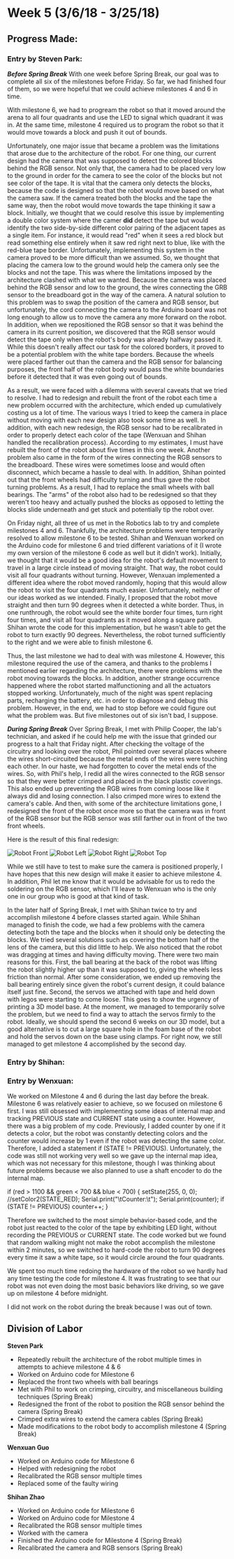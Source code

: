 # Week 5 (3/6/18 - 3/25/18)

## Progress Made:

### Entry by Steven Park:

***Before Spring Break***
With one week before Spring Break, our goal was to complete all six of the milestones before Friday. So far, we had finished four of them, so we were hopeful that we could achieve milestones 4 and 6 in time.

With milestone 6, we had to progream the robot so that it moved around the arena to all four quadrants and use the LED to signal which quadrant it was in. 
At the same time, milestone 4 required us to program the robot so that it would move towards a block and push it out of bounds.

Unfortunately, one major issue that became a problem was the limitations that arose due to the architecture of the robot. 
For one thing, our current design had the camera that was supposed to detect the colored blocks behind the RGB sensor. Not only that, the camera had to be placed very low to the ground in order for the camera to see the color of the blocks but not see color of the tape.
It is vital that the camera only detects the blocks, because the code is designed so that the robot would move based on what the camera saw. If the camera treated both the blocks and the tape the same way, then the robot would move towards the tape thinking it saw a block.
Initially, we thought that we could resolve this issue by implementing a double color system where the camer **did** detect the tape but would identify the two side-by-side different color pairing of the adjacent tapes as a single item. 
For instance, it would read "red" when it sees a red block but read something else entirely when it saw red right next to blue, like with the red-blue tape border.
Unfortunately, implementing this system in the camera proved to be more difficult than we assumed. So, we thought that placing the camera low to the ground would help the camera only see the blocks and not the tape.
This was where the limitations imposed by the architecture clashed with what we wanted. Because the camera was placed behind the RGB sensor and low to the ground, the wires connecting the GRB sensor to the breadboard got in the way of the camera.
A natural solution to this problem was to swap the position of the camera and RGB sensor, but unfortunately, the cord connecting the camera to the Arduino board was not long enough to allow us to move the camera any more forward on the robot.
In addition, when we repositioned the RGB sensor so that it was behind the camera in its current position, we discovered that the RGB sensor would detect the tape only when the robot's body was already halfway passed it.
While this doesn't really affect our task for the colored borders, it proved to be a potential problem with the white tape borders. Because the wheels were placed farther out than the camera and the RGB sensor for balancing purposes, the front half of the robot body would pass the white boundaries before it detected that it was even going out of bounds.

As a result, we were faced with a dilemma with several caveats that we tried to resolve. 
I had to redesign and rebuilt the front of the robot each time a new problem occurred with the architecture, which ended up cumulatively costing us a lot of time.
The various ways I tried to keep the camera in place without moving with each new design also took some time as well.
In addition, with each new redesign, the RGB sensor had to be recalibrated in order to properly detect each color of the tape (Wenxuan and Shihan handled the recalibration process).
According to my estimates, I must have rebuilt the front of the robot about five times in this one week.
Another problem also came in the form of the wires connecting the RGB sensors to the breadboard. These wires were sometimes loose and would often disconnect, which became a hassle to deal with. 
In addition, Shihan pointed out that the front wheels had difficulty turning and thus gave the robot turning problems. As a result, I had to replace the small wheels with ball bearings.
The "arms" of the robot also had to be redesigned so that they weren't too heavy and actually pushed the blocks as opposed to letting the blocks slide underneath and get stuck and potentially tip the robot over.

On Friday night, all three of us met in the Robotics lab to try and complete milestones 4 and 6. Thankfully, the architecture problems were temporarily resolved to allow milestone 6 to be tested.
Shihan and Wenxuan worked on the Arduino code for milestone 6 and tried different variations of it (I wrote my own version of the milestone 6 code as well but it didn't work).
Initially, we thought that it would be a good idea for the robot's default movement to travel in a large circle instead of moving straight. That way, the robot could visit all four quadrants without turning.
However, Wenxuan implemented a different idea where the robot moved randomly, hoping that this would allow the robot to visit the four quadrants much easier. Unfortunately, neither of our ideas worked as we intended.
Finally, I proposed that the robot move straight and then turn 90 degrees when it detected a white border. Thus, in one runthrough, the robot would see the white border four times, turn right four times, and visit all four quadrants as it moved along a square path.
Shihan wrote the code for this implementation, but he wasn't able to get the robot to turn exactly 90 degrees. Nevertheless, the robot turned sufficiently to the right and we were able to finish milestone 6.

Thus, the last milestone we had to deal with was milestone 4. However, this milestone required the use of the camera, and thanks to the problems I mentioned earlier regarding the architecture, there were problems with the robot moving towards the blocks.
In addition, another strange occurrence happened where the robot started malfunctioning and all the actuators stopped working. Unfortunately, much of the night was spent replacing parts, recharging the battery, etc. in order to diagnose and debug this problem.
However, in the end, we had to stop before we could figure out what the problem was. But five milestones out of six isn't bad, I suppose.

***During Spring Break***
Over Spring Break, I met with Philip Cooper, the lab's technician, and asked if he could help me with the issue that grinded our progress to a halt that Friday night. After checking the voltage of the circuitry and looking over the robot, Phil pointed over several places wheere the wires short-circuited because the metal ends of the wires were touching each other.
In our haste, we had forgotten to cover the metal ends of the wires. So, with Phil's help, I redid all the wires connected to the RGB sensor so that they were better crimped and placed in the black plastic coverings. This also ended up preventing the RGB wires from coming loose like it always did and losing connection.
I also crimped more wires to extend the camera's cable. And then, with some of the architecture limitations gone, I redesigned the front of the robot once more so that the camera was in front of the RGB sensor but the RGB sensor was still farther out in front of the two front wheels.

Here is the result of this final redesign:

![Robot Front](/Photos_and_Videos/Week6/Front.JPG)
![Robot Left](/Photos_and_Videos/Week6/Left.JPG)
![Robot Right](/Photos_and_Videos/Week6/Right.JPG)
![Robot Top](/Photos_and_Videos/Week6/Top.JPG)

While we still have to test to make sure the camera is positioned properly, I have hopes that this new design will make it easier to achieve milestone 4.
In addition, Phil let me know that it would be advisable for us to redo the soldering on the RGB sensor, which I'll leave to Wenxuan who is the only one in our group who is good at that kind of task.

In the later half of Spring Break, I met with Shihan twice to try and accomplish milestone 4 before classes started again. 
While Shihan managed to finish the code, we had a few problems with the camera detecting both the tape and the blocks when it should only be detecting the blocks.
We tried several solutions such as covering the bottom half of the lens of the camera, but this did little to help. 
We also noticed that the robot was dragging at times and having difficulty moving. There were two main reasons for this.
First, the ball bearing at the back of the robot was lifting the robot slightly higher up than it was supposed to, giving the wheels less friction than normal. After some consideration, we ended up removing the ball bearing entirely since given the robot's current design, it could balance itself just fine.
Second, the servos we attached with tape and held down with legos were starting to come loose. This goes to show the urgency of printing a 3D model base. At the moment, we managed to temporarily solve the problem, but we need to find a way to attach the servos firmly to the robot.
Ideally, we should spend the second 6 weeks on our 3D model, but a good alternative is to cut a large square hole in the foam base of the robot and hold the servos down on the base using clamps.
For right now, we still managed to get milestone 4 accomplished by the second day. 


### Entry by Shihan:


### Entry by Wenxuan:
We worked on Milestone 4 and 6 during the last day before the break. Milestone 6 was relatively easier to achieve, so we focused on milestone 6 first. I was still obsessed with implementing some ideas of internal map and tracking PREVIOUS state and CURRENT state using a counter. However, there was a big problem of my code. 
Previously, I added counter by one if it detects a color, but the robot was constantly detecting colors and the counter would increase by 1 even if the robot was detecting the same color. Therefore, I added a statement if (STATE != PREVIOUS). Unfortunately, the code was still not working very well so we gave up the internal map idea, which was not necessary for this milestone, though I was thinking about future problems because we also planned to use a shaft encoder to do the internal map. 

 if (red > 1100 && green < 700 && blue < 700) {
      setState(255, 0, 0);
      //setColor2(STATE_RED);
      Serial.print("\tCounter:\t"); Serial.print(counter);
      if (STATE != PREVIOUS) counter++;
    }

Therefore we switched to the most simple behavior-based code, and the robot just reacted to the color of the tape by exhibiting LED light, without recording the PREVIOUS or CURRENT state. The code worked but we found that random walking might not make the robot accomplish the milestone within 2 minutes, so we switched to hard-code the robot to turn 90 degrees every time it saw a white tape, so it would circle around the four quadrants. 

We spent too much time redoing the hardware of the robot so we hardly had any time testing the code for milestone 4. It was frustrating to see that our robot was not even doing the most basic behaviors like driving, so we gave up on milestone 4 before midnight.

I did not work on the robot during the break because I was out of town. 

## Division of Labor
**Steven Park**
- Repeatedly rebuilt the architecture of the robot multiple times in attempts to achieve milestone 4 & 6
- Worked on Arduino code for Milestone 6
- Replaced the front two wheels with ball bearings
- Met with Phil to work on crimping, circuitry, and miscellaneous building techniques (Spring Break)
- Redesigned the front of the robot to position the RGB sensor behind the camera (Spring Break)
- Crimped extra wires to extend the camera cables (Spring Break)
- Made modifications to the robot body to accomplish milestone 4 (Spring Break)

**Wenxuan Guo**
- Worked on Arduino code for Milestone 6
- Helped with redesigning the robot
- Recalibrated the RGB sensor multiple times
- Replaced some of the faulty wiring

**Shihan Zhao**
- Worked on Arduino code for Milestone 6
- Worked on Arduino code for Milestone 4
- Recalibrated the RGB sensor multiple times
- Worked with the camera
- Finished the Arduino code for Milestone 4 (Spring Break)
- Recalibrated the camera and RGB sensors (Spring Break)
